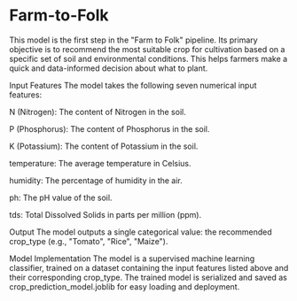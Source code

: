 # Farm-to-Folk

This model is the first step in the "Farm to Folk" pipeline. Its primary objective is to recommend the most suitable crop for cultivation based on a specific set of soil and environmental conditions. This helps farmers make a quick and data-informed decision about what to plant.

Input Features
The model takes the following seven numerical input features:

N (Nitrogen): The content of Nitrogen in the soil.

P (Phosphorus): The content of Phosphorus in the soil.

K (Potassium): The content of Potassium in the soil.

temperature: The average temperature in Celsius.

humidity: The percentage of humidity in the air.

ph: The pH value of the soil.

tds: Total Dissolved Solids in parts per million (ppm).

Output
The model outputs a single categorical value: the recommended crop_type (e.g., "Tomato", "Rice", "Maize").

Model Implementation
The model is a supervised machine learning classifier, trained on a dataset containing the input features listed above and their corresponding crop_type. The trained model is serialized and saved as crop_prediction_model.joblib for easy loading and deployment.
